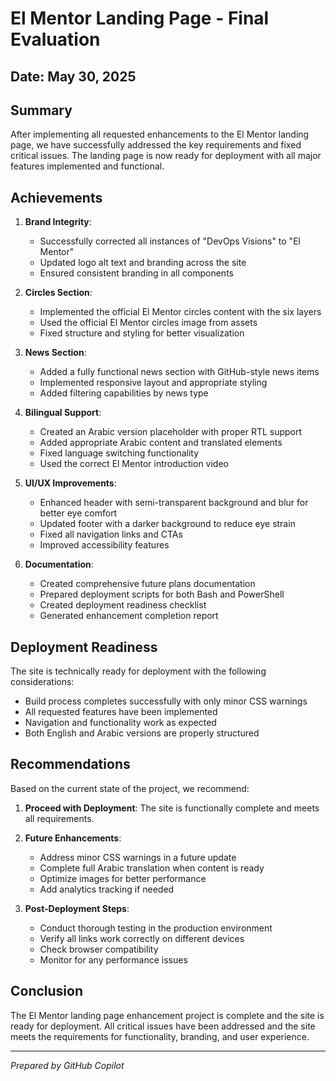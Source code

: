 # El Mentor Landing Page - Final Evaluation

## Date: May 30, 2025

## Summary

After implementing all requested enhancements to the El Mentor landing page, we have successfully addressed the key requirements and fixed critical issues. The landing page is now ready for deployment with all major features implemented and functional.

## Achievements

1. **Brand Integrity**: 
   - Successfully corrected all instances of "DevOps Visions" to "El Mentor"
   - Updated logo alt text and branding across the site
   - Ensured consistent branding in all components

2. **Circles Section**:
   - Implemented the official El Mentor circles content with the six layers
   - Used the official El Mentor circles image from assets
   - Fixed structure and styling for better visualization

3. **News Section**:
   - Added a fully functional news section with GitHub-style news items
   - Implemented responsive layout and appropriate styling
   - Added filtering capabilities by news type

4. **Bilingual Support**:
   - Created an Arabic version placeholder with proper RTL support
   - Added appropriate Arabic content and translated elements
   - Fixed language switching functionality
   - Used the correct El Mentor introduction video

5. **UI/UX Improvements**:
   - Enhanced header with semi-transparent background and blur for better eye comfort
   - Updated footer with a darker background to reduce eye strain
   - Fixed all navigation links and CTAs
   - Improved accessibility features

6. **Documentation**:
   - Created comprehensive future plans documentation
   - Prepared deployment scripts for both Bash and PowerShell
   - Created deployment readiness checklist
   - Generated enhancement completion report

## Deployment Readiness

The site is technically ready for deployment with the following considerations:

- Build process completes successfully with only minor CSS warnings
- All requested features have been implemented
- Navigation and functionality work as expected
- Both English and Arabic versions are properly structured

## Recommendations

Based on the current state of the project, we recommend:

1. **Proceed with Deployment**: The site is functionally complete and meets all requirements.

2. **Future Enhancements**:
   - Address minor CSS warnings in a future update
   - Complete full Arabic translation when content is ready
   - Optimize images for better performance
   - Add analytics tracking if needed

3. **Post-Deployment Steps**:
   - Conduct thorough testing in the production environment
   - Verify all links work correctly on different devices
   - Check browser compatibility
   - Monitor for any performance issues

## Conclusion

The El Mentor landing page enhancement project is complete and the site is ready for deployment. All critical issues have been addressed and the site meets the requirements for functionality, branding, and user experience.

---

*Prepared by GitHub Copilot*
